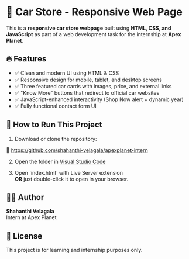 # 🚗 Car Store - Responsive Web Page

This is a **responsive car store webpage** built using **HTML, CSS, and JavaScript** as part of a web development task for the internship at **Apex Planet**.

## 🔥 Features

- ✅ Clean and modern UI using HTML & CSS  
- ✅ Responsive design for mobile, tablet, and desktop screens  
- ✅ Three featured car cards with images, price, and external links  
- ✅ "Know More" buttons that redirect to official car websites  
- ✅ JavaScript-enhanced interactivity (Shop Now alert + dynamic year)  
- ✅ Fully functional contact form UI  


## 🚀 How to Run This Project

1. Download or clone the repository:
  
🔗 https://github.com/shahanthi-velagala/apexplanet-intern
   
2. Open the folder in [Visual Studio Code](https://code.visualstudio.com/)

3. Open \`index.html\` with Live Server extension  
   **OR** just double-click it to open in your browser.

## 🧑‍💻 Author

**Shahanthi Velagala**  
Intern at Apex Planet  

## 📄 License

This project is for learning and internship purposes only.


